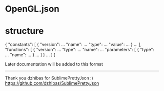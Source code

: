 # OpenGL.json

# structure

{
	"constants": [
		{
			"version": ...
			"name": ...
			"type": ...
			"value": ...
		}
		...
	],
	"functions": [
		{
			"version": ...
			"type": ...
			"name": ...
			"parameters": [
				{
					"type": ...
					"name": ...
				}
				...
			]
		}
		...
	]
}

Later documentation will be added to this format

----------------------------------------------------

Thank you dzhibas for SublimePrettyJson :)
https://github.com/dzhibas/SublimePrettyJson 